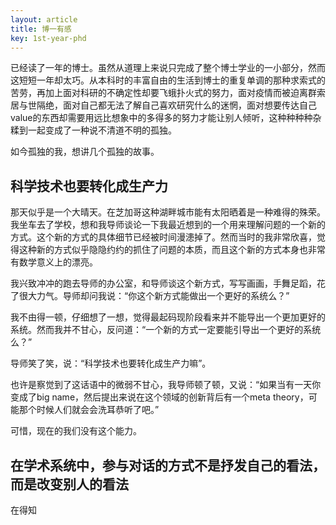 ```yaml
---
layout: article
title: 博一有感
key: 1st-year-phd
---
```


已经读了一年的博士。虽然从道理上来说只完成了整个博士学业的一小部分，然而这短短一年却太巧。从本科时的丰富自由的生活到博士的重复单调的那种求索式的苦劳，再加上面对科研的不确定性却要飞蛾扑火式的努力，面对疫情而被迫离群索居与世隔绝，面对自己都无法了解自己喜欢研究什么的迷惘，面对想要传达自己value的东西却需要用远比想象中的多得多的努力才能让别人倾听，这种种种种杂糅到一起变成了一种说不清道不明的孤独。

如今孤独的我，想讲几个孤独的故事。

## 科学技术也要转化成生产力

那天似乎是一个大晴天。在芝加哥这种湖畔城市能有太阳晒着是一种难得的殊荣。我坐车去了学校，想和我导师谈论一下我最近想到的一个用来理解问题的一个新的方式。这个新的方式的具体细节已经被时间漫漶掉了。然而当时的我非常欣喜，觉得这种新的方式似乎隐隐约约的抓住了问题的本质，而且这个新的方式本身也非常有数学意义上的漂亮。

我兴致冲冲的跑去导师的办公室，和导师谈这个新方式，写写画画，手舞足蹈，花了很大力气。导师却问我说：“你这个新方式能做出一个更好的系统么？”

我不由得一顿，仔细想了一想，觉得最起码现阶段看来并不能导出一个更加更好的系统。然而我并不甘心，反问道：“一个新的方式一定要能引导出一个更好的系统么？”

导师笑了笑，说：“科学技术也要转化成生产力嘛”。

也许是察觉到了这话语中的微弱不甘心，我导师顿了顿，又说：“如果当有一天你变成了big name，然后提出来说在这个领域的创新背后有一个meta theory，可能那个时候人们就会会洗耳恭听了吧。”

可惜，现在的我们没有这个能力。

## 在学术系统中，参与对话的方式不是抒发自己的看法，而是改变别人的看法

在得知

